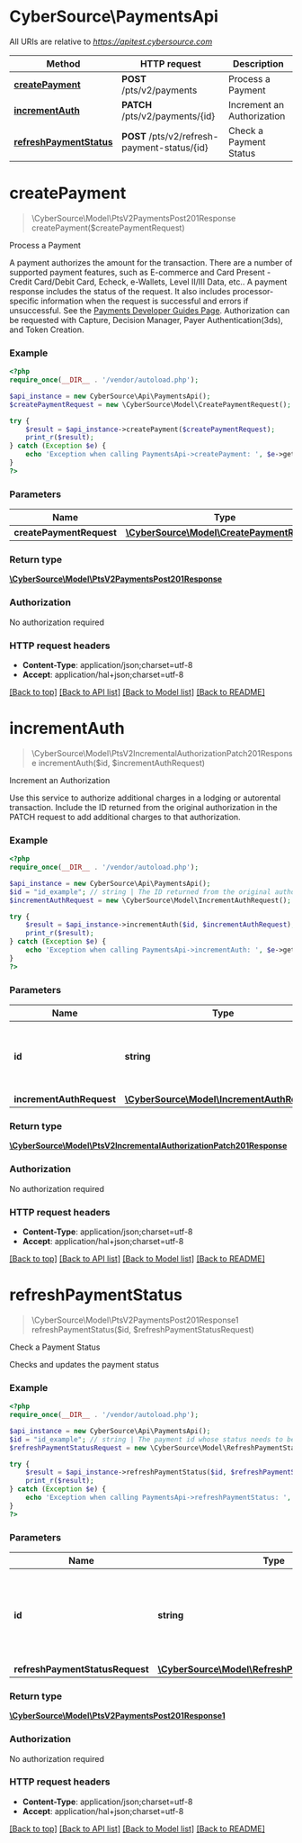 # CyberSource\PaymentsApi

All URIs are relative to *https://apitest.cybersource.com*

Method | HTTP request | Description
------------- | ------------- | -------------
[**createPayment**](PaymentsApi.md#createPayment) | **POST** /pts/v2/payments | Process a Payment
[**incrementAuth**](PaymentsApi.md#incrementAuth) | **PATCH** /pts/v2/payments/{id} | Increment an Authorization
[**refreshPaymentStatus**](PaymentsApi.md#refreshPaymentStatus) | **POST** /pts/v2/refresh-payment-status/{id} | Check a Payment Status


# **createPayment**
> \CyberSource\Model\PtsV2PaymentsPost201Response createPayment($createPaymentRequest)

Process a Payment

A payment authorizes the amount for the transaction. There are a number of supported payment features, such as E-commerce and Card Present - Credit Card/Debit Card, Echeck, e-Wallets, Level II/III Data, etc..  A payment response includes the status of the request. It also includes processor-specific information when the request is successful and errors if unsuccessful. See the [Payments Developer Guides Page](https://developer.cybersource.com/docs/cybs/en-us/payments/developer/ctv/rest/payments/payments-intro.html).  Authorization can be requested with Capture, Decision Manager, Payer Authentication(3ds), and Token Creation.

### Example
```php
<?php
require_once(__DIR__ . '/vendor/autoload.php');

$api_instance = new CyberSource\Api\PaymentsApi();
$createPaymentRequest = new \CyberSource\Model\CreatePaymentRequest(); // \CyberSource\Model\CreatePaymentRequest | 

try {
    $result = $api_instance->createPayment($createPaymentRequest);
    print_r($result);
} catch (Exception $e) {
    echo 'Exception when calling PaymentsApi->createPayment: ', $e->getMessage(), PHP_EOL;
}
?>
```

### Parameters

Name | Type | Description  | Notes
------------- | ------------- | ------------- | -------------
 **createPaymentRequest** | [**\CyberSource\Model\CreatePaymentRequest**](../Model/CreatePaymentRequest.md)|  |

### Return type

[**\CyberSource\Model\PtsV2PaymentsPost201Response**](../Model/PtsV2PaymentsPost201Response.md)

### Authorization

No authorization required

### HTTP request headers

 - **Content-Type**: application/json;charset=utf-8
 - **Accept**: application/hal+json;charset=utf-8

[[Back to top]](#) [[Back to API list]](../../README.md#documentation-for-api-endpoints) [[Back to Model list]](../../README.md#documentation-for-models) [[Back to README]](../../README.md)

# **incrementAuth**
> \CyberSource\Model\PtsV2IncrementalAuthorizationPatch201Response incrementAuth($id, $incrementAuthRequest)

Increment an Authorization

Use this service to authorize additional charges in a lodging or autorental transaction. Include the ID returned from the original authorization in the PATCH request to add additional charges to that authorization.

### Example
```php
<?php
require_once(__DIR__ . '/vendor/autoload.php');

$api_instance = new CyberSource\Api\PaymentsApi();
$id = "id_example"; // string | The ID returned from the original authorization request.
$incrementAuthRequest = new \CyberSource\Model\IncrementAuthRequest(); // \CyberSource\Model\IncrementAuthRequest | 

try {
    $result = $api_instance->incrementAuth($id, $incrementAuthRequest);
    print_r($result);
} catch (Exception $e) {
    echo 'Exception when calling PaymentsApi->incrementAuth: ', $e->getMessage(), PHP_EOL;
}
?>
```

### Parameters

Name | Type | Description  | Notes
------------- | ------------- | ------------- | -------------
 **id** | **string**| The ID returned from the original authorization request. |
 **incrementAuthRequest** | [**\CyberSource\Model\IncrementAuthRequest**](../Model/IncrementAuthRequest.md)|  |

### Return type

[**\CyberSource\Model\PtsV2IncrementalAuthorizationPatch201Response**](../Model/PtsV2IncrementalAuthorizationPatch201Response.md)

### Authorization

No authorization required

### HTTP request headers

 - **Content-Type**: application/json;charset=utf-8
 - **Accept**: application/hal+json;charset=utf-8

[[Back to top]](#) [[Back to API list]](../../README.md#documentation-for-api-endpoints) [[Back to Model list]](../../README.md#documentation-for-models) [[Back to README]](../../README.md)

# **refreshPaymentStatus**
> \CyberSource\Model\PtsV2PaymentsPost201Response1 refreshPaymentStatus($id, $refreshPaymentStatusRequest)

Check a Payment Status

Checks and updates the payment status

### Example
```php
<?php
require_once(__DIR__ . '/vendor/autoload.php');

$api_instance = new CyberSource\Api\PaymentsApi();
$id = "id_example"; // string | The payment id whose status needs to be checked and updated.
$refreshPaymentStatusRequest = new \CyberSource\Model\RefreshPaymentStatusRequest(); // \CyberSource\Model\RefreshPaymentStatusRequest | 

try {
    $result = $api_instance->refreshPaymentStatus($id, $refreshPaymentStatusRequest);
    print_r($result);
} catch (Exception $e) {
    echo 'Exception when calling PaymentsApi->refreshPaymentStatus: ', $e->getMessage(), PHP_EOL;
}
?>
```

### Parameters

Name | Type | Description  | Notes
------------- | ------------- | ------------- | -------------
 **id** | **string**| The payment id whose status needs to be checked and updated. |
 **refreshPaymentStatusRequest** | [**\CyberSource\Model\RefreshPaymentStatusRequest**](../Model/RefreshPaymentStatusRequest.md)|  |

### Return type

[**\CyberSource\Model\PtsV2PaymentsPost201Response1**](../Model/PtsV2PaymentsPost201Response1.md)

### Authorization

No authorization required

### HTTP request headers

 - **Content-Type**: application/json;charset=utf-8
 - **Accept**: application/hal+json;charset=utf-8

[[Back to top]](#) [[Back to API list]](../../README.md#documentation-for-api-endpoints) [[Back to Model list]](../../README.md#documentation-for-models) [[Back to README]](../../README.md)

